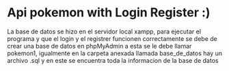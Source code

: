 # Api pokemon with Login Register :)
La base de datos se hizo en el servidor local xampp, para ejecutar el programa y que 
el login y el registrer funcionen correctamente se debe de crear 
una base de datos en phpMyAdmin a esta se le debe llamar pokemon1,
igualmente en la carpeta anexada llamada base_de_datos hay un archivo .sql
y en este se encuentra toda la informacion de la base de datos 
